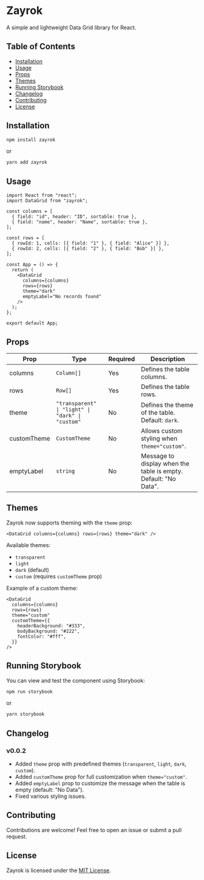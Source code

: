# Zayrok

A simple and lightweight Data Grid library for React.

## Table of Contents

- [Installation](#installation)
- [Usage](#usage)
- [Props](#props)
- [Themes](#themes)
- [Running Storybook](#running-storybook)
- [Changelog](#changelog)
- [Contributing](#contributing)
- [License](#license)

## Installation

```sh
npm install zayrok
```

or

```sh
yarn add zayrok
```

## Usage

```tsx
import React from "react";
import DataGrid from "zayrok";

const columns = [
  { field: "id", header: "ID", sortable: true },
  { field: "name", header: "Name", sortable: true },
];

const rows = [
  { rowId: 1, cells: [{ field: "1" }, { field: "Alice" }] },
  { rowId: 2, cells: [{ field: "2" }, { field: "Bob" }] },
];

const App = () => {
  return (
    <DataGrid
      columns={columns}
      rows={rows}
      theme="dark"
      emptyLabel="No records found"
    />
  );
};

export default App;
```

## Props

| Prop        | Type                                             | Required | Description                                                     |
| ----------- | ------------------------------------------------ | -------- | --------------------------------------------------------------- |
| columns     | `Column[]`                                       | Yes      | Defines the table columns.                                      |
| rows        | `Row[]`                                          | Yes      | Defines the table rows.                                         |
| theme       | `"transparent" \| "light" \| "dark" \| "custom"` | No       | Defines the theme of the table. Default: `dark`.                |
| customTheme | `CustomTheme`                                    | No       | Allows custom styling when `theme="custom"`.                    |
| emptyLabel  | `string`                                         | No       | Message to display when the table is empty. Default: "No Data". |

## Themes

Zayrok now supports theming with the `theme` prop:

```tsx
<DataGrid columns={columns} rows={rows} theme="dark" />
```

Available themes:

- `transparent`
- `light`
- `dark` (default)
- `custom` (requires `customTheme` prop)

Example of a custom theme:

```tsx
<DataGrid
  columns={columns}
  rows={rows}
  theme="custom"
  customTheme={{
    headerBackground: "#333",
    bodyBackground: "#222",
    fontColor: "#fff",
  }}
/>
```

## Running Storybook

You can view and test the component using Storybook:

```sh
npm run storybook
```

or

```sh
yarn storybook
```

## Changelog

### v0.0.2

- Added `theme` prop with predefined themes (`transparent`, `light`, `dark`, `custom`).
- Added `customTheme` prop for full customization when `theme="custom"`.
- Added `emptyLabel` prop to customize the message when the table is empty (default: "No Data").
- Fixed various styling issues.

## Contributing

Contributions are welcome! Feel free to open an issue or submit a pull request.

## License

Zayrok is licensed under the [MIT License](https://opensource.org/license/mit).
